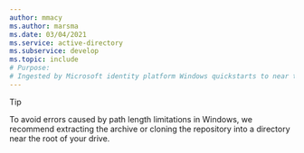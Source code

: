 ```yaml
---
author: mmacy
ms.author: marsma
ms.date: 03/04/2021
ms.service: active-directory
ms.subservice: develop
ms.topic: include
# Purpose:
# Ingested by Microsoft identity platform Windows quickstarts to near the download links
---
```


>[!TIP] 
>To avoid errors caused by path length limitations in Windows, we recommend extracting the archive or cloning the repository into a directory near the root of your drive.


